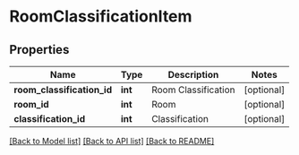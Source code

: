 # RoomClassificationItem

## Properties
Name | Type | Description | Notes
------------ | ------------- | ------------- | -------------
**room_classification_id** | **int** | Room Classification | [optional] 
**room_id** | **int** | Room | [optional] 
**classification_id** | **int** | Classification | [optional] 

[[Back to Model list]](../README.md#documentation-for-models) [[Back to API list]](../README.md#documentation-for-api-endpoints) [[Back to README]](../README.md)


